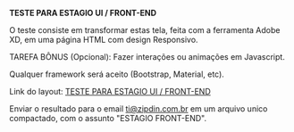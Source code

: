 
<b>TESTE PARA ESTAGIO UI / FRONT-END</b>

O teste consiste em transformar estas tela, feita com a ferramenta Adobe XD, em uma página HTML com design Responsivo. 

TAREFA BÔNUS (Opcional): Fazer interações ou animações em Javascript. 

Qualquer framework será aceito (Bootstrap, Material, etc).

Link do layout: <a href="https://xd.adobe.com/spec/498791b9-d153-4d1a-6feb-42c98aa2e756-3fb6/" target="_blank">TESTE PARA ESTAGIO UI / FRONT-END</a> 

Enviar o resultado para o email <a href="mailto:ti@zipdin.com.br">ti@zipdin.com.br</a> em um arquivo unico compactado, com o assunto "ESTAGIO FRONT-END".
